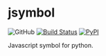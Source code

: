 # jsymbol

![GitHub](https://img.shields.io/github/license/Cologler/jsymbol-python.svg)
[![Build Status](https://travis-ci.com/Cologler/jsymbol-python.svg?branch=master)](https://travis-ci.com/Cologler/jsymbol-python)
[![PyPI](https://img.shields.io/pypi/v/jsymbol.svg)](https://pypi.org/project/jsymbol/)

Javascript symbol for python.
